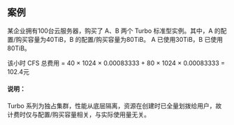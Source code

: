 ## 案例

某企业拥有100台云服务器，购买了 A、B 两个 Turbo 标准型实例。其中，A 的配置/购买容量为40TiB，B 的配置/购买容量为80TiB。 A 已使用30TiB，B 已使用80TiB。

该小时 CFS 总费用 = 40 × 1024 × 0.00083333 + 80 × 1024 × 0.00083333 = 102.4元

#### 说明：

Turbo 系列为独占集群，性能从底层隔离，资源在创建时已全量划拨给用户，故计费时仅与配置/购买容量相关，与实际使用量无关。


  


